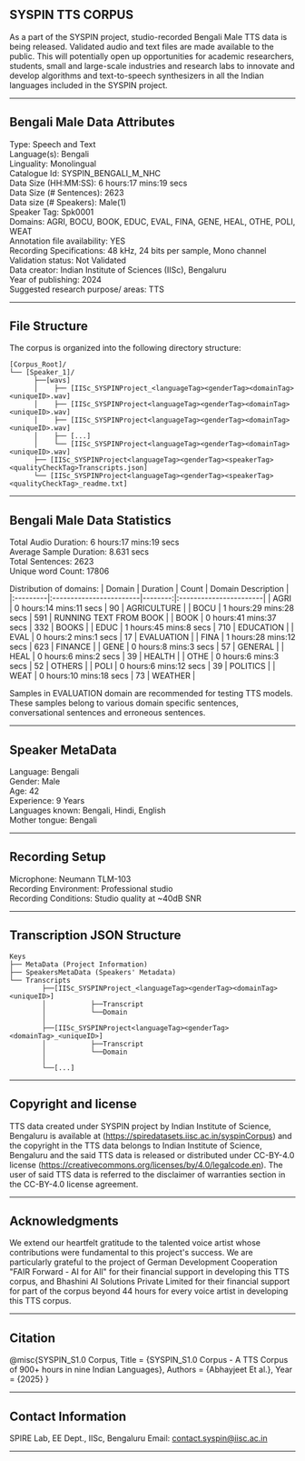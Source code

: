 ## SYSPIN TTS CORPUS

As a part of the SYSPIN project, studio-recorded Bengali Male TTS data is being released.
Validated audio and text files are made available to the public. This will potentially open up
opportunities for academic researchers, students, small and large-scale industries and research
labs to innovate and develop algorithms and text-to-speech synthesizers in all the Indian languages
included in the SYSPIN project.

---

## Bengali Male Data Attributes

Type: Speech and Text  
Language(s): Bengali  
Linguality: Monolingual  
Catalogue Id: SYSPIN_BENGALI_M_NHC  
Data Size (HH:MM:SS): 6 hours:17 mins:19 secs  
Data Size (# Sentences): 2623  
Data size (# Speakers): Male(1)  
Speaker Tag: Spk0001  
Domains: AGRI, BOCU, BOOK, EDUC, EVAL, FINA, GENE, HEAL, OTHE, POLI, WEAT  
Annotation file availability: YES  
Recording Specifications: 48 kHz, 24 bits per sample, Mono channel  
Validation status: Not Validated  
Data creator: Indian Institute of Sciences (IISc), Bengaluru  
Year of publishing: 2024  
Suggested research purpose/ areas: TTS  

---

## File Structure

The corpus is organized into the following directory structure:
```
[Corpus_Root]/
└── [Speaker_1]/
      ├──[wavs]
      │    ├── [IISc_SYSPINProject_<languageTag><genderTag><domainTag><uniqueID>.wav]
      │    ├── [IISc_SYSPINProject<languageTag><genderTag><domainTag><uniqueID>.wav]
      │    ├── [IISc_SYSPINProject<languageTag><genderTag><domainTag><uniqueID>.wav]
      │    ├── [...]
      │    └── [IISc_SYSPINProject<languageTag><genderTag><domainTag><uniqueID>.wav]
      ├── [IISc_SYSPINProject<languageTag><genderTag><speakerTag><qualityCheckTag>Transcripts.json]
      └── [IISc_SYSPINProject<languageTag><genderTag><speakerTag><qualityCheckTag>_readme.txt]
```

---

## Bengali Male Data Statistics

Total Audio Duration:    6 hours:17 mins:19 secs  
Average Sample Duration: 8.631 secs  
Total Sentences:         2623  
Unique word Count:       17806  

Distribution of domains:
| Domain   | Duration                |   Count | Domain Description     |
|:---------|:------------------------|--------:|:-----------------------|
| AGRI     | 0 hours:14 mins:11 secs |     90  | AGRICULTURE            |
| BOCU     | 1 hours:29 mins:28 secs |     591 | RUNNING TEXT FROM BOOK |
| BOOK     | 0 hours:41 mins:37 secs |     332 | BOOKS                  |
| EDUC     | 1 hours:45 mins:8 secs  |     710 | EDUCATION              |
| EVAL     | 0 hours:2 mins:1 secs   |     17  | EVALUATION             |
| FINA     | 1 hours:28 mins:12 secs |     623 | FINANCE                |
| GENE     | 0 hours:8 mins:3 secs   |     57  | GENERAL                |
| HEAL     | 0 hours:6 mins:2 secs   |     39  | HEALTH                 |
| OTHE     | 0 hours:6 mins:3 secs   |     52  | OTHERS                 |
| POLI     | 0 hours:6 mins:12 secs  |     39  | POLITICS               |
| WEAT     | 0 hours:10 mins:18 secs |     73  | WEATHER                |

Samples in EVALUATION domain are recommended for testing TTS models. These samples belong to
various domain specific sentences, conversational sentences and erroneous sentences.

---

## Speaker MetaData

Language: Bengali  
Gender: Male  
Age: 42  
Experience: 9 Years  
Languages known: Bengali, Hindi, English  
Mother tongue: Bengali  

---

## Recording Setup

Microphone: Neumann TLM-103  
Recording Environment: Professional studio  
Recording Conditions: Studio quality at ~40dB SNR  

---

## Transcription JSON Structure
```
Keys
├── MetaData (Project Information)
├── SpeakersMetaData (Speakers' Metadata)
└── Transcripts
        ├──[IISc_SYSPINProject_<languageTag><genderTag><domainTag><uniqueID>]
        │ 			├──Transcript
        │ 			└──Domain
        │ 		
        ├──[IISc_SYSPINProject<languageTag><genderTag><domainTag>_<uniqueID>]
        │ 			├──Transcript
        │ 			└──Domain
        │
        └──[...]
```

---

## Copyright and license

TTS data created under SYSPIN project by Indian Institute of Science, Bengaluru is available
at (https://spiredatasets.iisc.ac.in/syspinCorpus) and the copyright in the TTS data belongs to
Indian Institute of Science, Bengaluru and the said TTS data is released or distributed under
CC-BY-4.0 license (https://creativecommons.org/licenses/by/4.0/legalcode.en). The user of
said TTS data is referred to the disclaimer of warranties section in the CC-BY-4.0 license
agreement.

---

## Acknowledgments

We extend our heartfelt gratitude to the talented voice artist whose contributions were
fundamental to this project's success.
We are particularly grateful to the project of German Development Cooperation "FAIR Forward - AI
for All" for their financial support in developing this TTS corpus, and Bhashini AI Solutions 
Private Limited for their financial support for part of the corpus beyond 44 hours for every 
voice artist in developing this TTS corpus.

---

## Citation

@misc{SYSPIN_S1.0 Corpus,
     	Title = {SYSPIN_S1.0 Corpus - A TTS Corpus of 900+ hours in nine Indian Languages},
     	Authors = {Abhayjeet Et al.},
     	Year = {2025}
}

---

## Contact Information

SPIRE Lab, EE Dept., IISc, Bengaluru
Email: contact.syspin@iisc.ac.in

---
